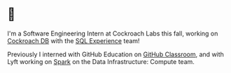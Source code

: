 # 🐣 

I'm a Software Engineering Intern at Cockroach Labs this fall, working on [Cockroach DB](https://github.com/cockroachdb/cockroach) with the [SQL Experience](https://github.com/orgs/cockroachdb/projects/5) team!

Previously I interned with GitHub Education on [GitHub Classroom](http://classroom.github.com/), and with Lyft working on [Spark](https://github.com/apache/spark) on the Data Infrastructure: Compute team.
